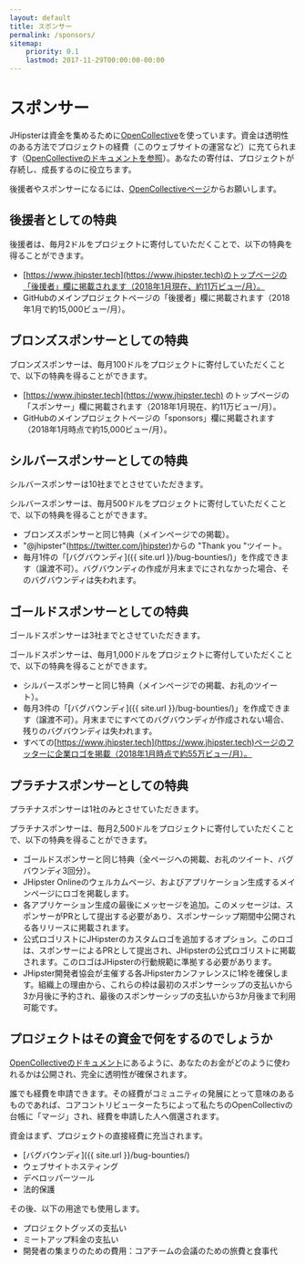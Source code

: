 ```yaml
---
layout: default
title: スポンサー
permalink: /sponsors/
sitemap:
    priority: 0.1
    lastmod: 2017-11-29T00:00:00-00:00
---
```

# <i class="fa fa-usd"></i> スポンサー

JHipsterは資金を集めるために[OpenCollective](https://opencollective.com/generator-jhipster)を使っています。資金は透明性のある方法でプロジェクトの経費（このウェブサイトの運営など）に充てられます（[OpenCollectiveのドキュメントを参照](https://opencollective.com/how-it-works)）。あなたの寄付は、プロジェクトが存続し、成長するのに役立ちます。

後援者やスポンサーになるには、[OpenCollectiveページ](https://opencollective.com/generator-jhipster)からお願いします。

## 後援者としての特典

後援者は、毎月2ドルをプロジェクトに寄付していただくことで、以下の特典を得ることができます。

- [https://www.jhipster.tech](https://www.jhipster.tech)のトップページの「後援者」欄に掲載されます（2018年1月現在、約11万ビュー/月）。
- GitHubのメインプロジェクトページの「後援者」欄に掲載されます（2018年1月で約15,000ビュー/月）。

## ブロンズスポンサーとしての特典

ブロンズスポンサーは、毎月100ドルをプロジェクトに寄付していただくことで、以下の特典を得ることができます。

- [https://www.jhipster.tech](https://www.jhipster.tech) のトップページの「スポンサー」欄に掲載されます（2018年1月現在、約11万ビュー/月）。
- GitHubのメインプロジェクトページの「sponsors」欄に掲載されます（2018年1月時点で約15,000ビュー/月）。

## シルバースポンサーとしての特典

シルバースポンサーは10社までとさせていただきます。

シルバースポンサーは、毎月500ドルをプロジェクトに寄付していただくことで、以下の特典を得ることができます。

- ブロンズスポンサーと同じ特典（メインページでの掲載）。
- "@jhipster"(https://twitter.com/jhipster)からの "Thank you "ツイート。
- 毎月1件の「[バグバウンディ]({{ site.url }}/bug-bounties/)」を作成できます（譲渡不可）。バグバウンディの作成が月末までにされなかった場合、そのバグバウンディは失われます。

## ゴールドスポンサーとしての特典

ゴールドスポンサーは3社までとさせていただきます。

ゴールドスポンサーは、毎月1,000ドルをプロジェクトに寄付していただくことで、以下の特典を得ることができます。

- シルバースポンサーと同じ特典（メインページでの掲載、お礼のツイート）。
- 毎月3件の「[バグバウンディ]({{ site.url }}/bug-bounties/)」を作成できます（譲渡不可）。月末までにすべてのバグバウンディが作成されない場合、残りのバグバウンディは失われます。
- すべての[https://www.jhipster.tech](https://www.jhipster.tech)ページのフッターに企業ロゴを掲載（2018年1月時点で約55万ビュー/月）。

## プラチナスポンサーとしての特典

プラチナスポンサーは1社のみとさせていただきます。

プラチナスポンサーは、毎月2,500ドルをプロジェクトに寄付していただくことで、以下の特典を得ることができます。

- ゴールドスポンサーと同じ特典（全ページへの掲載、お礼のツイート、バグバウンディ3回分）。
- JHipster Onlineのウェルカムページ、およびアプリケーション生成するメインページにロゴを掲載します。
- 各アプリケーション生成の最後にメッセージを追加。このメッセージは、スポンサーがPRとして提出する必要があり、スポンサーシップ期間中公開される各リリースに掲載されます。
- 公式ロゴリストにJHipsterのカスタムロゴを追加するオプション。このロゴは、スポンサーによるPRとして提出され、JHipsterの公式ロゴリストに掲載されます。このロゴはJHipsterの行動規範に準拠する必要があります。
- JHipster開発者協会が主催する各JHipsterカンファレンスに1枠を確保します。組織上の理由から、これらの枠は最初のスポンサーシップの支払いから3か月後に予約され、最後のスポンサーシップの支払いから3か月後まで利用可能です。

## プロジェクトはその資金で何をするのでしょうか

[OpenCollectiveのドキュメント](https://docs.opencollective.com)にあるように、あなたのお金がどのように使われるかは公開され、完全に透明性が確保されます。

誰でも経費を申請できます。その経費がコミュニティの発展にとって意味のあるものであれば、コアコントリビューターたちによって私たちのOpenCollectivの台帳に「マージ」され、経費を申請した人へ償還されます。

資金はまず、プロジェクトの直接経費に充当されます。

- [バグバウンディ]({{ site.url }}/bug-bounties/)
- ウェブサイトホスティング
- デベロッパーツール
- 法的保護

その後、以下の用途でも使用します。

- プロジェクトグッズの支払い
- ミートアップ料金の支払い
- 開発者の集まりのための費用：コアチームの会議のための旅費と食事代
